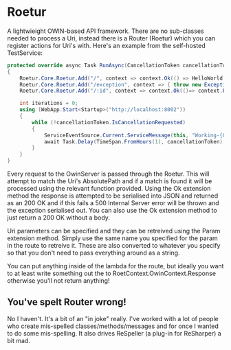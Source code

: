 # Roetur

A lightwieight OWIN-based API framework. There are no sub-classes needed to process a Uri, instead there is a Router (Roetur) which you can register actions for Uri's with. Here's an example from the self-hosted TestService:

```C#
protected override async Task RunAsync(CancellationToken cancellationToken)
{
    Roetur.Core.Roetur.Add("/", context => context.Ok(() => HelloWorld.SayHello()));
    Roetur.Core.Roetur.Add("/exception", context => { throw new Exception(); });
    Roetur.Core.Roetur.Add("/:id", context => context.Ok(()=> context.Param<int>(":id")));

    int iterations = 0;
    using (WebApp.Start<Startup>("http://localhost:8002"))
    {
        while (!cancellationToken.IsCancellationRequested)
        {
            ServiceEventSource.Current.ServiceMessage(this, "Working-{0}", iterations++);
            await Task.Delay(TimeSpan.FromHours(1), cancellationToken);
        }
    }
}
```

Every request to the OwinServer is passed through the Roetur. This will attempt to match the Uri's AbsolutePath and if a match is found it will be processed using the relevant function provided. Using the Ok<T> extension method the response is attempted to be serialised into JSON and returned as an 200 OK and if this fails a 500 Internal Server error will be thrown and the exception serialised out. You can also use the Ok extension method to just return a 200 OK without a body.

Uri parameters can be specified and they can be retreived using the Param<T> extension method. Simply use the same name you specified for the param in the route to retreive it. These are also converted to whatever you specify so that you don't need to pass everything around as a string.

You can put anything inside of the lambda for the route, but ideally you want to at least write something out the to RoetContext.OwinContext.Response otherwise you'll not return anything!

## You've spelt Router wrong!

No I haven't. It's a bit of an "in joke" really. I've worked with a lot of people who create mis-spelled classes/methods/messages and for once I wanted to do some mis-spelling. It also drives ReSpeller (a plug-in for ReSharper) a bit mad.
